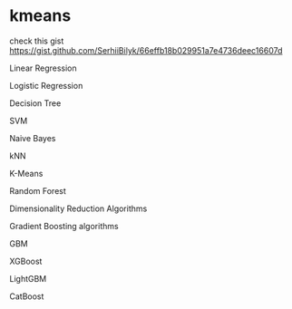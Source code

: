 # kmeans
check this gist https://gist.github.com/SerhiiBilyk/66effb18b029951a7e4736deec16607d

Linear Regression

Logistic Regression

Decision Tree

SVM

Naive Bayes

kNN

K-Means

Random Forest

Dimensionality Reduction Algorithms

Gradient Boosting algorithms

GBM

XGBoost

LightGBM

CatBoost
